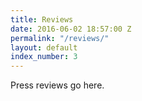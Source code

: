 ```yaml
---
title: Reviews
date: 2016-06-02 18:57:00 Z
permalink: "/reviews/"
layout: default
index_number: 3
---
```


Press reviews go here.
